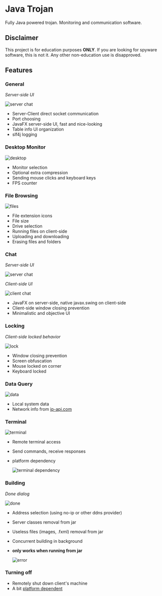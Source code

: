 # Java Trojan
Fully Java powered trojan. Monitoring and communication software.

## Disclaimer
This project is for education purposes **ONLY**. If you are looking for spyware software, this is not it. Any other non-education use is disapproved.

## Features

### General
<figcaption align = "left"><i>Server-side UI</i></figcaption>

![server chat](demo/main.png)
- Server-Client direct socket communication
- Port choosing
- JavaFX server-side UI, fast and nice-looking
- Table info UI organization
- slf4j logging

### Desktop Monitor
![desktop](demo/desktop.png)
- Monitor selection
- Optional extra compression
- Sending mouse clicks and keyboard keys
- FPS counter

### File Browsing
![files](demo/files.png)
- File extension icons
- File size
- Drive selection
- Running files on client-side
- Uploading and downloading
- Erasing files and folders

### Chat
<figcaption align = "left"><i>Server-side UI</i></figcaption>

![server chat](demo/serverChat.png)
<figcaption align = "left"><i>Client-side UI</i></figcaption>

![client chat](demo/clientChat.png)

- JavaFX on server-side, native javax.swing on client-side
- Client-side window closing prevention
- Minimalistic and objective UI

### Locking
<figcaption align = "left"><i>Client-side locked behavior</i></figcaption>

![lock](demo/lock.png)
- Window closing prevention
- Screen obfuscation
- Mouse locked on corner
- Keyboard locked

### Data Query
![data](demo/data.png)
- Local system data
- Network info from [ip-api.com](https://ip-api.com/)

### Terminal
![terminal](demo/terminal.png)

- Remote terminal access
- Send commands, receive responses
- <figcaption align = "left">platform dependency</figcaption>

  ![terminal dependency](demo/plataformDependency.png)

### Building
<figcaption align = "left"><i>Done dialog</i></figcaption>

![done](demo/buildDone.png)
- Address selection (using no-ip or other ddns provider)
- Server classes removal from jar
- Useless files (images, .fxml) removal from jar
- Concurrent building in background
- <figcaption align = "left"><b>only works when running from jar</b></figcaption>
  
  ![error](demo/buildError.png)

### Turning off
- Remotely shut down client's machine
- A bit [platform dependent](https://stackoverflow.com/a/14297352/10421315)




